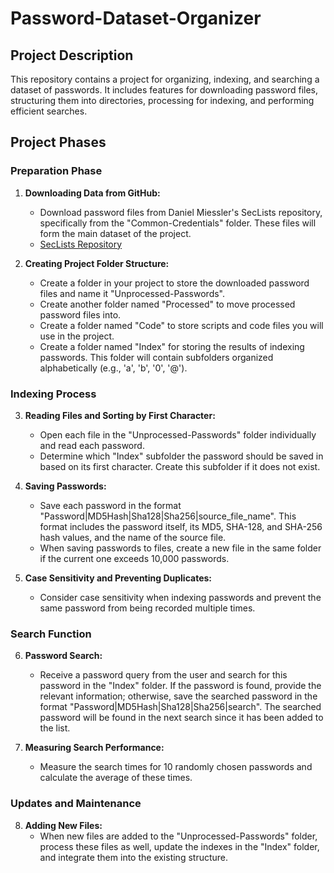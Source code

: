 # Password-Dataset-Organizer

## Project Description

This repository contains a project for organizing, indexing, and searching a dataset of passwords. It includes features for downloading password files, structuring them into directories, processing for indexing, and performing efficient searches.

## Project Phases

### Preparation Phase
1. **Downloading Data from GitHub:**
   - Download password files from Daniel Miessler's SecLists repository, specifically from the "Common-Credentials" folder. These files will form the main dataset of the project.
   - [SecLists Repository](https://github.com/danielmiessler/SecLists/tree/master/Passwords/Common-Credentials)

2. **Creating Project Folder Structure:**
   - Create a folder in your project to store the downloaded password files and name it "Unprocessed-Passwords".
   - Create another folder named "Processed" to move processed password files into.
   - Create a folder named "Code" to store scripts and code files you will use in the project.
   - Create a folder named "Index" for storing the results of indexing passwords. This folder will contain subfolders organized alphabetically (e.g., 'a', 'b', '0', '@').

### Indexing Process
3. **Reading Files and Sorting by First Character:**
   - Open each file in the "Unprocessed-Passwords" folder individually and read each password.
   - Determine which "Index" subfolder the password should be saved in based on its first character. Create this subfolder if it does not exist.

4. **Saving Passwords:**
   - Save each password in the format "Password|MD5Hash|Sha128|Sha256|source_file_name". This format includes the password itself, its MD5, SHA-128, and SHA-256 hash values, and the name of the source file.
   - When saving passwords to files, create a new file in the same folder if the current one exceeds 10,000 passwords.

5. **Case Sensitivity and Preventing Duplicates:**
   - Consider case sensitivity when indexing passwords and prevent the same password from being recorded multiple times.

### Search Function
6. **Password Search:**
   - Receive a password query from the user and search for this password in the "Index" folder. If the password is found, provide the relevant information; otherwise, save the searched password in the format "Password|MD5Hash|Sha128|Sha256|search". The searched password will be found in the next search since it has been added to the list.

7. **Measuring Search Performance:**
   - Measure the search times for 10 randomly chosen passwords and calculate the average of these times.

### Updates and Maintenance
8. **Adding New Files:**
   - When new files are added to the "Unprocessed-Passwords" folder, process these files as well, update the indexes in the "Index" folder, and integrate them into the existing structure.
